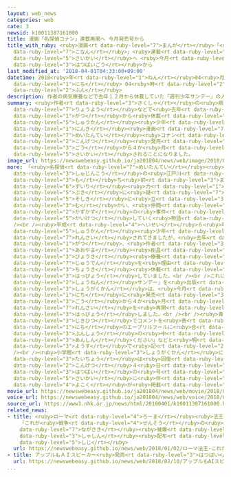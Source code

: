 ```yaml
---
layout: web_news
categories: web
cate: 3
newsid: k10011387161000
title: 漫画「名探偵コナン」連載再開へ 今月発売号から
title_with_ruby: <ruby>漫画<rt data-ruby-level="7">まんが</rt></ruby>「<ruby>名探偵<rt data-ruby-level="7">めいたんてい</rt></ruby><ruby>コナン<rt
  data-ruby-level="7">こなん</rt></ruby>」<ruby>連載<rt data-ruby-level="7">れんさい</rt></ruby><ruby>再開<rt
  data-ruby-level="5">さいかい</rt></ruby>へ <ruby>今月<rt data-ruby-level="2">こんげつ</rt></ruby><ruby>発売号<rt
  data-ruby-level="3">はつばいごう</rt></ruby>から
last_modified_at: '2018-04-01T04:33:00+09:00'
datetime: 2018<ruby>年<rt data-ruby-level="1">ねん</rt></ruby>04<ruby>月<rt data-ruby-level="1">がつ</rt></ruby>01<ruby>日<rt
  data-ruby-level="1">にち</rt></ruby> 04<ruby>時<rt data-ruby-level="2">じ</rt></ruby>33<ruby>分<rt
  data-ruby-level="2">ふん</rt></ruby>
description: 作者の病気療養などで去年１２月から休載していた「週刊少年サンデー」の人気漫画「名探偵コナン」が、今月発売の号から４か月ぶりに再開されることになりました。
summary: <ruby>作者<rt data-ruby-level="3">さくしゃ</rt></ruby>の<ruby>病気<rt data-ruby-level="3">びょうき</rt></ruby><ruby>療養<rt
  data-ruby-level="7">りょうよう</rt></ruby>などで<ruby>去年<rt data-ruby-level="3">きょねん</rt></ruby>１２<ruby>月<rt
  data-ruby-level="1">がつ</rt></ruby>から<ruby>休載<rt data-ruby-level="7">きゅうさい</rt></ruby>していた「<ruby>週刊<rt
  data-ruby-level="5">しゅうかん</rt></ruby><ruby>少年<rt data-ruby-level="2">しょうねん</rt></ruby>サンデー」の<ruby>人気<rt
  data-ruby-level="1">にんき</rt></ruby><ruby>漫画<rt data-ruby-level="7">まんが</rt></ruby>「<ruby>名探偵<rt
  data-ruby-level="7">めいたんてい</rt></ruby><ruby>コナン<rt data-ruby-level="7">こなん</rt></ruby>」が、<ruby>今月<rt
  data-ruby-level="2">こんげつ</rt></ruby><ruby>発売<rt data-ruby-level="3">はつばい</rt></ruby>の<ruby>号<rt
  data-ruby-level="3">ごう</rt></ruby>から４か<ruby>月<rt data-ruby-level="1">げつ</rt></ruby>ぶりに<ruby>再開<rt
  data-ruby-level="5">さいかい</rt></ruby>されることになりました。
image_url: https://newswebeasy.github.io/ja201804/news/web/image/2018/04/01/K10011387161_1804010835_1804010836_01_02.jpg
more: 「<ruby>名探偵<rt data-ruby-level="7">めいたんてい</rt></ruby><ruby>コナン<rt data-ruby-level="7">こなん</rt></ruby>」は、<ruby>主人公<rt
  data-ruby-level="3">しゅじんこう</rt></ruby>の<ruby>江戸川<rt data-ruby-level="7">えどがわ</rt></ruby>コナンが<ruby>持<rt
  data-ruby-level="3">も</rt></ruby>ち<ruby>前<rt data-ruby-level="3">まえ</rt></ruby>の<ruby>推理<rt
  data-ruby-level="6">すいり</rt></ruby><ruby>力<rt data-ruby-level="1">りょく</rt></ruby>を<ruby>武器<rt
  data-ruby-level="5">ぶき</rt></ruby>に<ruby>謎<rt data-ruby-level="7">なぞ</rt></ruby>の<ruby>組織<rt
  data-ruby-level="5">そしき</rt></ruby>に<ruby>立<rt data-ruby-level="3">た</rt></ruby>ち<ruby>向<rt
  data-ruby-level="3">む</rt></ruby>かい、<ruby>仲間<rt data-ruby-level="4">なかま</rt></ruby>とともに<ruby>数々<rt
  data-ruby-level="2">かずかず</rt></ruby>の<ruby>事件<rt data-ruby-level="5">じけん</rt></ruby>を<ruby>解決<rt
  data-ruby-level="5">かいけつ</rt></ruby>していく<ruby>物語<rt data-ruby-level="3">ものがたり</rt></ruby>です。<br
  /><br /><ruby>平成<rt data-ruby-level="4">へいせい</rt></ruby>６<ruby>年<rt data-ruby-level="1">ねん</rt></ruby>から「<ruby>週刊<rt
  data-ruby-level="5">しゅうかん</rt></ruby><ruby>少年<rt data-ruby-level="2">しょうねん</rt></ruby>サンデー」で<ruby>連載<rt
  data-ruby-level="7">れんさい</rt></ruby>されてきましたが、<ruby>去年<rt data-ruby-level="3">きょねん</rt></ruby>１２<ruby>月<rt
  data-ruby-level="1">がつ</rt></ruby>、<ruby>作者<rt data-ruby-level="3">さくしゃ</rt></ruby>の<ruby>青山<rt
  data-ruby-level="1">あおやま</rt></ruby><ruby>剛昌<rt data-ruby-level="8">ごうしょう</rt></ruby>さんが<ruby>病気<rt
  data-ruby-level="3">びょうき</rt></ruby><ruby>療養<rt data-ruby-level="7">りょうよう</rt></ruby>と<ruby>充電<rt
  data-ruby-level="7">じゅうでん</rt></ruby>を<ruby>理由<rt data-ruby-level="3">りゆう</rt></ruby>に<ruby>長期<rt
  data-ruby-level="3">ちょうき</rt></ruby><ruby>休載<rt data-ruby-level="7">きゅうさい</rt></ruby>を<ruby>発表<rt
  data-ruby-level="3">はっぴょう</rt></ruby>していました。<br /><br />これについて、「<ruby>週刊<rt data-ruby-level="5">しゅうかん</rt></ruby><ruby>少年<rt
  data-ruby-level="2">しょうねん</rt></ruby>サンデー」を<ruby>出版<rt data-ruby-level="5">しゅっぱん</rt></ruby>する<ruby>小学館<rt
  data-ruby-level="3">しょうがくかん</rt></ruby>は、<ruby>今月<rt data-ruby-level="2">こんげつ</rt></ruby>１１<ruby>日<rt
  data-ruby-level="1">にち</rt></ruby>に<ruby>発売<rt data-ruby-level="3">はつばい</rt></ruby>される２０<ruby>号<rt
  data-ruby-level="3">ごう</rt></ruby>から４か<ruby>月<rt data-ruby-level="1">げつ</rt></ruby>ぶりに<ruby>連載<rt
  data-ruby-level="7">れんさい</rt></ruby>を<ruby>再開<rt data-ruby-level="5">さいかい</rt></ruby>すると<ruby>発表<rt
  data-ruby-level="3">はっぴょう</rt></ruby>しました。<br /><br /><ruby>青山<rt data-ruby-level="1">あおやま</rt></ruby>さんは<ruby>直筆<rt
  data-ruby-level="3">じきひつ</rt></ruby>でコメントを<ruby>寄<rt data-ruby-level="5">よ</rt></ruby>せ、１<ruby>日<rt
  data-ruby-level="1">にち</rt></ruby>のエープリルフールに<ruby>合<rt data-ruby-level="2">あ</rt></ruby>わせて「この<ruby>文章<rt
  data-ruby-level="3">ぶんしょう</rt></ruby>の<ruby>中<rt data-ruby-level="1">なか</rt></ruby>にウソは『ゼロ』なので、ご<ruby>安心<rt
  data-ruby-level="3">あんしん</rt></ruby>ください」などと<ruby>明<rt data-ruby-level="2">あか</rt></ruby>るい<ruby>様子<rt
  data-ruby-level="3">ようす</rt></ruby>で<ruby>記<rt data-ruby-level="2">しる</rt></ruby>しています。<br
  /><br /><ruby>小学館<rt data-ruby-level="3">しょうがくかん</rt></ruby>によりますと、<ruby>青山<rt data-ruby-level="1">あおやま</rt></ruby>さんの<ruby>体調<rt
  data-ruby-level="3">たいちょう</rt></ruby>は<ruby>回復<rt data-ruby-level="5">かいふく</rt></ruby>し、<ruby>今月<rt
  data-ruby-level="2">こんげつ</rt></ruby>４<ruby>日<rt data-ruby-level="1">にち</rt></ruby><ruby>発売<rt
  data-ruby-level="3">はつばい</rt></ruby>の<ruby>号<rt data-ruby-level="3">ごう</rt></ruby>で<ruby>再開<rt
  data-ruby-level="5">さいかい</rt></ruby>に<ruby>伴<rt data-ruby-level="7">ともな</rt></ruby>う<ruby>予告<rt
  data-ruby-level="4">よこく</rt></ruby>が<ruby>掲載<rt data-ruby-level="7">けいさい</rt></ruby>されるということです。
movie_url: https://newswebeasy.github.io/ja201804/news/web/movie/2018/04/01/k10011387161_201804011010_201804011015.mp4
voice_url: https://newswebeasy.github.io/ja201804/news/web/voice/2018/04/01/k10011387161_201804011010_201804011015.mp3
source_url: https://www3.nhk.or.jp/news/html/20180401/k10011387161000.html
related_news:
- title: <ruby>ローマ<rt data-ruby-level="4">ろーま</rt></ruby><ruby>法王<rt data-ruby-level="4">ほうおう</rt></ruby>
    「これが<ruby>戦争<rt data-ruby-level="4">せんそう</rt></ruby>の<ruby>結末<rt data-ruby-level="4">けつまつ</rt></ruby>だ」<ruby>長崎<rt
    data-ruby-level="7">ながさき</rt></ruby><ruby>被爆<rt data-ruby-level="7">ひばく</rt></ruby><ruby>写真<rt
    data-ruby-level="3">しゃしん</rt></ruby><ruby>配布<rt data-ruby-level="5">はいふ</rt></ruby>を<ruby>指示<rt
    data-ruby-level="5">しじ</rt></ruby>
  url: https://newswebeasy.github.io/news/web/2018/01/02/ローマ法王-これが戦争の結末だ長崎被爆写真配布を指示
- title: アップルもＡＩスピーカー<ruby>発売<rt data-ruby-level="3">はつばい</rt></ruby>
  url: https://newswebeasy.github.io/news/web/2018/02/10/アップルもAIスピーカー発売
...
```

